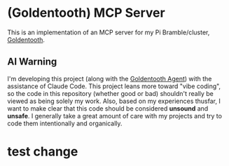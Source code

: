# (Goldentooth) MCP Server

This is an implementation of an MCP server for my Pi Bramble/cluster, [Goldentooth](https://github.com/goldentooth/).

## AI Warning

I'm developing this project (along with the [Goldentooth Agent](https://github.com/goldentooth/agent)) with the assistance of Claude Code. This project leans more toward "vibe coding", so the code in this repository (whether good or bad) shouldn't really be viewed as being solely my work. Also, based on my experiences thusfar, I want to make clear that this code should be considered **unsound** and **unsafe**. I generally take a great amount of care with my projects and try to code them intentionally and organically.
# test change
